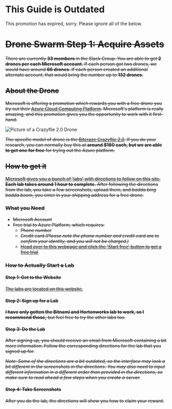 # This Guide is Outdated
This promotion has expired, sorry. Please ignore all of the below.

# ~~Drone Swarm Step 1: Acquire Assets~~

~~There are currently **33 members** in the Slack Group. You are able to get **2 drones per each Microsoft account**. If each person got two drones, we would have around **66 drones**. If each person created an additional alternate account, that would bring the number up to **132 drones**.~~

## ~~About the Drone~~
~~Microsoft is offering a promotion which rewards you with a free drone you try out their [Azure Cloud Computing Platform](https://azure.microsoft.com/en-us/). Microsoft's platform is really amazing, and this promotion gives you the opportunity to work with it first-hand.~~

![Picture of a Crazyflie 2.0 Drone](https://github.com/michaelgira23/Programming-Club-Guides/blob/master/drones/media/babies.png)

~~The specific model of drone is the [Bitcraze Crazyflie 2.0](https://www.bitcraze.io/crazyflie-2/). If you do your research, you can normally buy this at **around $180 each, but we are able to get one for free** for trying out the Azure platform.~~

## ~~How to get it~~
~~[Microsoft gives you a bunch of 'labs' with directions to follow on this site.](https://tryazuremarketplace.com/) **Each lab takes around 1 hour to complete.** After following the directions from the lab, you take a few screenshots, upload them, and _badda bing badda boom_, you enter in your shipping address for a free drone.~~

### ~~What you Need~~

- ~~Microsoft Account~~
- ~~Free trial to Azure Platform, which requires:~~
  - ~~Phone number~~
  - ~~Credit card _(Please note the phone number and credit card are to confirm your identity, and you will not be charged.)_~~
  - ~~[Head over to this webpage and click the 'Start free' button to get a free trial](https://azure.microsoft.com/en-us/free/)~~

### ~~How to Actually Start a Lab~~

#### ~~Step 1: Get to the Website~~
~~[The labs are located on this website.](https://tryazuremarketplace.com/)~~

#### ~~Step 2: Sign up for a Lab~~
~~**I have only gotten the Bitnami and Hortonworks lab to work, so I recommend those,** but feel free to try the other labs too.~~

#### ~~Step 3: Do the Lab~~
~~After signing up, you should receive an email from Microsoft containing a bit more information. Follow the corresponding directions for the lab that you signed up for.~~

~~_Note: Some of the directions are a bit outdated, so the interface may look a bit different in the screenshots in the directions. You may also need to input different information in a different order than provided in the directions, so make sure to read ahead a few steps when you create a server._~~

#### ~~Step 4: Take Screenshots~~
~~After you do the lab, the directions will show you how to claim your reward.~~
